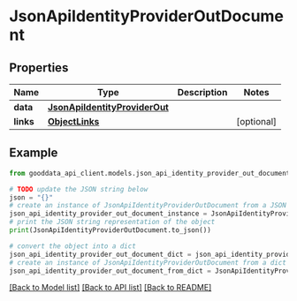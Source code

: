 # JsonApiIdentityProviderOutDocument


## Properties

Name | Type | Description | Notes
------------ | ------------- | ------------- | -------------
**data** | [**JsonApiIdentityProviderOut**](JsonApiIdentityProviderOut.md) |  | 
**links** | [**ObjectLinks**](ObjectLinks.md) |  | [optional] 

## Example

```python
from gooddata_api_client.models.json_api_identity_provider_out_document import JsonApiIdentityProviderOutDocument

# TODO update the JSON string below
json = "{}"
# create an instance of JsonApiIdentityProviderOutDocument from a JSON string
json_api_identity_provider_out_document_instance = JsonApiIdentityProviderOutDocument.from_json(json)
# print the JSON string representation of the object
print(JsonApiIdentityProviderOutDocument.to_json())

# convert the object into a dict
json_api_identity_provider_out_document_dict = json_api_identity_provider_out_document_instance.to_dict()
# create an instance of JsonApiIdentityProviderOutDocument from a dict
json_api_identity_provider_out_document_from_dict = JsonApiIdentityProviderOutDocument.from_dict(json_api_identity_provider_out_document_dict)
```
[[Back to Model list]](../README.md#documentation-for-models) [[Back to API list]](../README.md#documentation-for-api-endpoints) [[Back to README]](../README.md)


